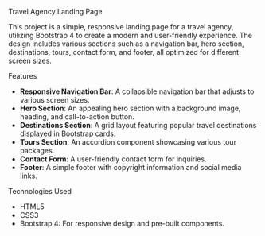 Travel Agency Landing Page

This project is a simple, responsive landing page for a travel agency, utilizing Bootstrap 4 to create a modern and user-friendly experience. The design includes various sections such as a navigation bar, hero section, destinations, tours, contact form, and footer, all optimized for different screen sizes.


 Features
- **Responsive Navigation Bar**: A collapsible navigation bar that adjusts to various screen sizes.
- **Hero Section**: An appealing hero section with a background image, heading, and call-to-action button.
- **Destinations Section**: A grid layout featuring popular travel destinations displayed in Bootstrap cards.
- **Tours Section**: An accordion component showcasing various tour packages.
- **Contact Form**: A user-friendly contact form for inquiries.
- **Footer**: A simple footer with copyright information and social media links.

 Technologies Used
- HTML5
- CSS3
- Bootstrap 4: For responsive design and pre-built components.
  

